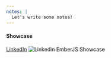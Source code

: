 ```yaml
---
notes: |
  Let's write some notes!
---
```


#### Showcase

[LinkedIn](https://www.linkedin.com/)
![Linkedin EmberJS Showcase](/images/linkedin.png)
